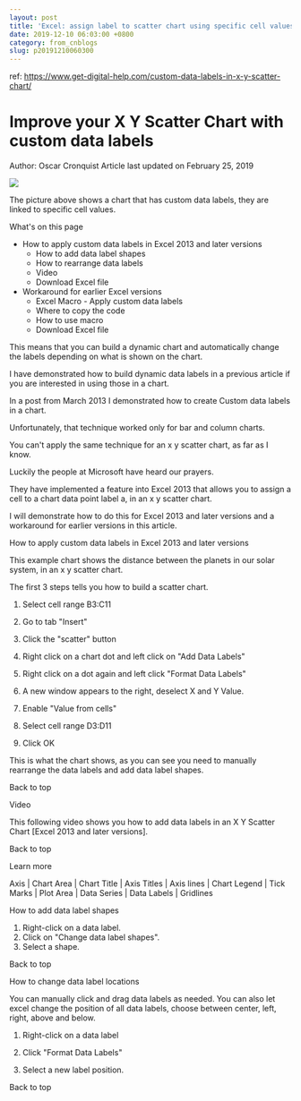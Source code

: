 ```yaml
---
layout: post
title: 'Excel: assign label to scatter chart using specific cell values'
date: 2019-12-10 06:03:00 +0800
category: from_cnblogs
slug: p20191210060300
---
```

ref: https://www.get-digital-help.com/custom-data-labels-in-x-y-scatter-chart/

# Improve your X Y Scatter Chart with custom data labels
Author: Oscar Cronquist Article last updated on February 25, 2019

![](https://img2018.cnblogs.com/blog/780771/201912/780771-20191210140248235-1278769752.png)

The picture above shows a chart that has custom data labels, they are linked to specific cell values.

What's on this page

- How to apply custom data labels in Excel 2013 and later versions
  - How to add data label shapes
  - How to rearrange data labels
  - Video
  - Download Excel file
- Workaround for earlier Excel versions
  - Excel Macro - Apply custom data labels
  - Where to copy the code
  - How to use macro
  - Download Excel file

This means that you can build a dynamic chart and automatically change the labels depending on what is shown on the chart.

I have demonstrated how to build dynamic data labels in a previous article if you are interested in using those in a chart.



In a post from March 2013 I demonstrated how to create Custom data labels in a chart.

Unfortunately, that technique worked only for bar and column charts.

You can't apply the same technique for an x y scatter chart, as far as I know.

Luckily the people at Microsoft have heard our prayers.

They have implemented a feature into Excel 2013 that allows you to assign a cell to a chart data point label a, in an x y scatter chart.

I will demonstrate how to do this for Excel 2013 and later versions and a workaround for earlier versions in this article.

How to apply custom data labels in Excel 2013 and later versions

This example chart shows the distance between the planets in our solar system, in an x y scatter chart.



The first 3 steps tells you how to build a scatter chart.

1. Select cell range B3:C11
2. Go to tab "Insert"
3. Click the "scatter" button
4. Right click on a chart dot and left click on "Add Data Labels"
5. Right click on a dot again and left click "Format Data Labels"
6. A new window appears to the right, deselect X and Y Value.

7. Enable "Value from cells"

8. Select cell range D3:D11
9. Click OK

This is what the chart shows, as you can see you need to manually rearrange the data labels and add data label shapes.



Back to top

Video

This following video shows you how to add data labels in an X Y Scatter Chart [Excel 2013 and later versions].



Back to top

Learn more

Axis | Chart Area | Chart Title | Axis Titles | Axis lines | Chart Legend | Tick Marks | Plot Area | Data Series | Data Labels | Gridlines

How to add data label shapes

1. Right-click on a data label.
2. Click on "Change data label shapes".
3. Select a shape.

Back to top

How to change data label locations

You can manually click and drag data labels as needed. You can also let excel change the position of all data labels, choose between center, left, right, above and below.

1. Right-click on a data label
2. Click "Format Data Labels"

3. Select a new label position.

Back to top